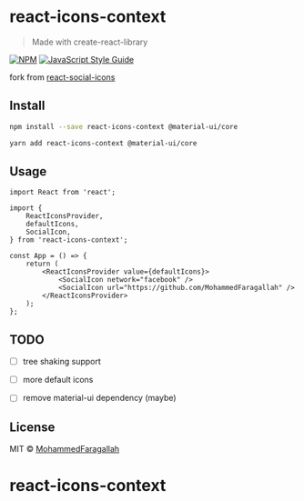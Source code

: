 # react-icons-context

> Made with create-react-library

[![NPM](https://img.shields.io/npm/v/react-icons-context.svg)](https://www.npmjs.com/package/react-icons-context) [![JavaScript Style Guide](https://img.shields.io/badge/code_style-standard-brightgreen.svg)](https://standardjs.com)

fork from [react-social-icons](https://github.com/jaketrent/react-social-icons)

## Install

```bash
npm install --save react-icons-context @material-ui/core
```
```bash
yarn add react-icons-context @material-ui/core
```

## Usage

```tsx
import React from 'react';

import {
	ReactIconsProvider,
	defaultIcons,
	SocialIcon,
} from 'react-icons-context';

const App = () => {
	return (
		<ReactIconsProvider value={defaultIcons}>
			<SocialIcon network="facebook" />
			<SocialIcon url="https://github.com/MohammedFaragallah" />
		</ReactIconsProvider>
	);
};
```
## TODO
- [ ] tree shaking support
- [ ] more default icons
- [ ] remove material-ui dependency (maybe)


## License

MIT © [MohammedFaragallah](https://github.com/MohammedFaragallah)

# react-icons-context
